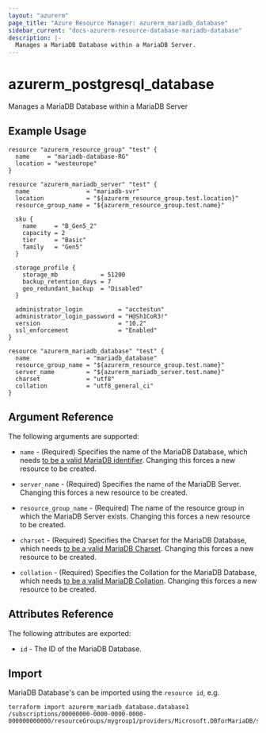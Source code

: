 ```yaml
---
layout: "azurerm"
page_title: "Azure Resource Manager: azurerm_mariadb_database"
sidebar_current: "docs-azurerm-resource-database-mariadb-database"
description: |-
  Manages a MariaDB Database within a MariaDB Server.
---
```


# azurerm_postgresql_database

Manages a MariaDB Database within a MariaDB Server

## Example Usage

```hcl
resource "azurerm_resource_group" "test" {
  name     = "mariadb-database-RG"
  location = "westeurope"
}

resource "azurerm_mariadb_server" "test" {
  name                = "mariadb-svr"
  location            = "${azurerm_resource_group.test.location}"
  resource_group_name = "${azurerm_resource_group.test.name}"

  sku {
    name     = "B_Gen5_2"
    capacity = 2
    tier     = "Basic"
    family   = "Gen5"
  }

  storage_profile {
    storage_mb            = 51200
    backup_retention_days = 7
    geo_redundant_backup  = "Disabled"
  }

  administrator_login          = "acctestun"
  administrator_login_password = "H@Sh1CoR3!"
  version                      = "10.2"
  ssl_enforcement              = "Enabled"
}

resource "azurerm_mariadb_database" "test" {
  name                = "mariadb_database"
  resource_group_name = "${azurerm_resource_group.test.name}"
  server_name         = "${azurerm_mariadb_server.test.name}"
  charset             = "utf8"
  collation           = "utf8_general_ci"
}
```

## Argument Reference

The following arguments are supported:

* `name` - (Required) Specifies the name of the MariaDB Database, which needs [to be a valid MariaDB identifier](https://mariadb.com/kb/en/library/identifier-names/). Changing this forces a
    new resource to be created.

* `server_name` - (Required) Specifies the name of the MariaDB Server. Changing this forces a new resource to be created.

* `resource_group_name` - (Required) The name of the resource group in which the MariaDB Server exists. Changing this forces a new resource to be created.

* `charset` - (Required) Specifies the Charset for the MariaDB Database, which needs [to be a valid MariaDB Charset](https://mariadb.com/kb/en/library/setting-character-sets-and-collations). Changing this forces a new resource to be created.

* `collation` - (Required) Specifies the Collation for the MariaDB Database, which needs [to be a valid MariaDB Collation](https://mariadb.com/kb/en/library/setting-character-sets-and-collations). Changing this forces a new resource to be created.

## Attributes Reference

The following attributes are exported:

* `id` - The ID of the MariaDB Database.

## Import

MariaDB Database's can be imported using the `resource id`, e.g.

```shell
terraform import azurerm_mariadb_database.database1 /subscriptions/00000000-0000-0000-0000-000000000000/resourceGroups/mygroup1/providers/Microsoft.DBforMariaDB/servers/server1/databases/database1
```
